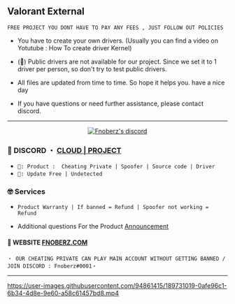 ## Valorant External
```sh-session
FREE PROJECT YOU DONT HAVE TO PAY ANY FEES , JUST FOLLOW OUT POLICIES
```

- You have to create your own drivers. (Usually you can find a video on Yotutube : How To create driver Kernel)

- (📌) Public drivers are not available for our project. Since we set it to 1 driver per person, so don't try to test public drivers.

- All files are updated from time to time. So hope it helps you. have a nice day

- If you have questions or need further assistance, please contact discord.


*** 
  <p align="center">
    <a href="https://discord.com/users/943374631644045363">
        <img title="Fnoberz discord" alt="Fnoberz's discord" src="https://discord.c99.nl/widget/theme-3/943374631644045363.png"/>
    </a>
</p> 

 
### 💬 DISCORD ・ [CLOUD | PROJECT](https://discord.gg/MBTkVcJefp) 


* ` 🛒: Product :  Cheating Private | Spoofer | Source code | Driver `
* ` 📌: Update Free | Undetected ` 

### 🤓 Services 

* ` Product Warranty | If banned = Refund | Spoofer not working = Refund `

- Additional questions For the Product [Announcement](https://github.com/SarnaxLii/Announcement)

#### 📝 WEBSITE [FNOBERZ.COM](http://fnoberz.com/)

 ```sh-session
・ OUR CHEATING PRIVATE CAN PLAY MAIN ACCOUNT WITHOUT GETTING BANNED / JOIN DISCORD : Fnoberz#0001・ 
```      



***



https://user-images.githubusercontent.com/94861415/189731019-0afe96c1-6b34-4d8e-9e60-a58c61457bd8.mp4




